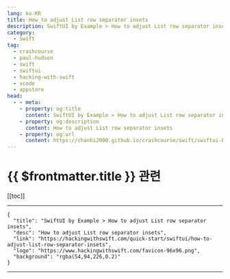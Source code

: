 ```yaml
---
lang: ko-KR
title: How to adjust List row separator insets
description: SwiftUI by Example > How to adjust List row separator insets
category:
  - Swift
tag: 
  - crashcourse
  - paul-hudson
  - swift
  - swiftui
  - hacking-with-swift
  - xcode
  - appstore
head:
  - - meta:
    - property: og:title
      content: SwiftUI by Example > How to adjust List row separator insets
    - property: og:description
      content: How to adjust List row separator insets
    - property: og:url
      content: https://chanhi2000.github.io/crashcourse/swift/swiftui-by-example/10-lists/how-to-adjust-list-row-separator-insets.html
---
```


# {{ $frontmatter.title }} 관련

[[toc]]

---

```component VPCard
{
  "title": "SwiftUI by Example > How to adjust List row separator insets",
  "desc": "How to adjust List row separator insets",
  "link": "https://hackingwithswift.com/quick-start/swiftui/how-to-adjust-list-row-separator-insets",
  "logo": "https://www.hackingwithswift.com/favicon-96x96.png",
  "background": "rgba(54,94,226,0.2)"
}
```

---

<TagLinks />